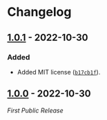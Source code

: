# Changelog

## [1.0.1] - 2022-10-30

### Added

- Added MIT license ([`b17cb1f`](https://github.com/lmd-code/phpmdcompiler/commit/b17cb1f)).

## [1.0.0] - 2022-10-30

*First Public Release*

[1.0.1]: https://github.com/lmd-code/phpmdcompiler/releases/tag/v1.0.1
[1.0.0]: https://github.com/lmd-code/phpmdcompiler/releases/tag/v1.0.0
